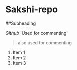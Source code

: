 # Sakshi-repo
##Subheading

*Github*
'Used for commenting'
>also used for commenting
1. Item 1
1. Item 2
1. Item 3



